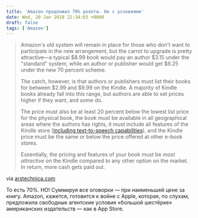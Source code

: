 ```yaml
---
title: 'Amazon предложил 70% роялти. Но с условиями'
date: Wed, 20 Jan 2010 22:34:03 +0000
draft: false
tags: ['Amazon']
---
```


> Amazon's old system will remain in place for those who don't want to participate in the new arrangement, but the carrot to upgrade is pretty attractive—a typical $8.99 book would pay an author $3.15 under the "standard" system, while an author or publisher would get $6.25 under the new 70 percent scheme.
> 
> The catch, however, is that authors or publishers must list their books for between $2.99 and $9.99 on the Kindle. A majority of Kindle books already fall into this range, but authors are able to set prices higher if they want, and some do.
> 
> The price must also be at least 20 percent below the lowest list price for the physical book, the book must be available in all geographical areas where the authors has rights, it must include all features of the Kindle store ([including text-to-speech capabilities](http://arstechnica.com/gadgets/news/2009/03/amazon-backs-off-on-kindles-text-to-speech.ars)), and the Kindle price must be the same or below the price offered at other e-book stores. 
> 
> Essentially, the pricing and features of your book must be _most attractive_ on the Kindle compared to any other option on the market. In return, more cash gets paid out.

via [arstechnica.com](http://arstechnica.com/gadgets/news/2010/01/some-authors-still-split-on-amazons-70-royalty-offer.ars)

То есть 70%. НО! Суммируя все оговорки — при наименьшей цене за книгу. Amazon, кажется, готовится к войне с Apple, которая, по слухам, предложила свободные агентские условия «большой шестёрке» американских издательств — как в App Store.